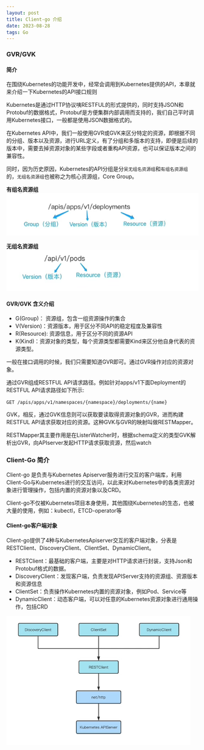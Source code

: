 ```yaml
---
layout: post
title: Client-go 介绍
date: 2023-08-28
tags: Go
---
```



### GVR/GVK
#### 简介
在围绕Kubernetes的功能开发中，经常会调用到Kubernetes提供的API，本章就来介绍一下Kubernetes的API接口规则

Kubernetes是通过HTTP协议咦RESTFUL的形式提供的，同时支持JSON和Protobuf的数据格式，Protobuf是方便集群内部调用而支持的，我们自己平时调用Kubernetes接口，一般都是使用JSON数据格式的。

在Kubernetes API中，我们一般使用GVR或GVK来区分特定的资源，即根据不同的分组、版本以及资源，进行URL定义，有了分组和多版本的支持，即便是后续的版本中，需要去掉资源对象的某些字段或者重构API资源，也可以保证版本之间的兼容性。

同时，因为历史原因，Kubernetes的API分组是分`吴无组名资源组`和`有组名资源组`的，`无组名资源组`也被称之为核心资源组，Core Group。

**有组名资源组**
![](/images/posts/media/clientgo1.png)

**无组名资源组**
![](/images/posts/media/clientgo2.png)


#### GVR/GVK 含义介绍
- G(Group)： 资源组，包含一组资源操作的集合
- V(Version)：资源版本，用于区分不同API的稳定程度及兼容性
- R(Resource): 资源信息，用于区分不同的资源API
- K(Kind)：资源对象的类型，每个资源类型都需要Kind来区分他自身代表的资源类型。

一般在接口调用的时候，我们只需要知道GVR即可。通过GVR操作对应的资源对象。

通过GVR组成RESTFUL API请求路径。例如针对apps/v1下面Deployment的RESTFUL API请求路径如下所示:

```
GET /apis/apps/v1/namespaces/{namespace}/deployments/{name}
```

GVK，相反，通过GVK信息则可以获取要读取得资源对象的GVR，进而构建RESTFUL API请求获取对应的资源。这种GVK与GVR的映射叫做RESTMapper。

RESTMapper其主要作用是在ListerWatcher时，根据schema定义的类型GVK解析出GVR，向APIserver发起HTTP请求获取资源，然后watch





### Client-Go 简介
Client-go 是负责与Kubernetes Apiserver服务进行交互的客户端库，利用Client-Go与Kubernetes进行的交互访问，以此来对Kubernetes中的各类资源对象进行管理操作，包括内置的资源对象以及CRD。

Client-go不仅被Kubernetes项目本身使用，其他围绕Kubernetes的生态，也被大量的使用，例如：kubectl，ETCD-operator等

#### Client-go客户端对象
Client-go提供了4种与KubernetesApiserver交互的客户端对象，分表是RESTClient、DiscoveryClient、ClientSet、DynamicClient。

- RESTClient：最基础的客户端，主要是对HTTP请求进行封装，支持Json和Protobuf格式的数据。
- DiscoveryClient：发现客户端，负责发现APIServer支持的资源组、资源版本和资源信息
- ClientSet：负责操作Kubernetes内置的资源对象，例如Pod、Service等
- DynamicClient：动态客户端，可以对任意的Kubernetes资源对象进行通用操作，包括CRD


![](/images/posts/media/clientgo3.png)